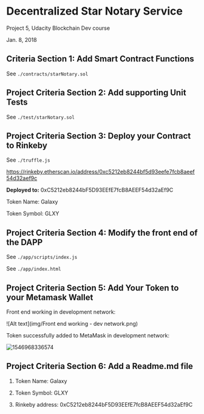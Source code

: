 # Decentralized Star Notary Service 

Project 5, Udacity Blockchain Dev course

Jan. 8, 2018

## Criteria Section 1: Add Smart Contract Functions

See `./contracts/starNotary.sol`

## Project Criteria Section 2: Add supporting Unit Tests

See `./test/starNotary.sol`

## Project Criteria Section 3: Deploy your Contract to Rinkeby

See `./truffle.js`

https://rinkeby.etherscan.io/address/0xc5212eb8244bf5d93eefe7fcb8aeef54d32aef9c

**Deployed to:** 0xC5212eb8244bF5D93EEfE7fcB8AEEF54d32aEf9C

Token Name: Galaxy

Token Symbol: GLXY

## Project Criteria Section 4: Modify the front end of the DAPP

See `./app/scripts/index.js`

See `./app/index.html`

## Project Criteria Section 5: Add Your Token to your Metamask Wallet

Front end working in development network:

![Alt text](img/Front end working - dev network.png)

Token successfully added to MetaMask in development network:

![1546968336574](/home/batman/.config/Typora/typora-user-images/1546968336574.png)

## Project Criteria Section 6: Add a Readme.md file

1) Token Name: Galaxy

2) Token Symbol: GLXY

3) Rinkeby address: 0xC5212eb8244bF5D93EEfE7fcB8AEEF54d32aEf9C

